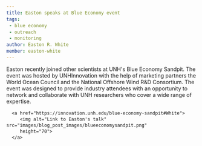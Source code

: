 ```yaml
---
title: Easton speaks at Blue Economy event 
tags: 
 - blue economy
 - outreach
 - monitoring
author: Easton R. White
member: easton-white
---
```



Easton recently joined other scientists at UNH's Blue Economy Sandpit. The event was hosted by UNHInnovation with the help of marketing partners the World Ocean Council and the  National Offshore Wind R&D Consortium. The event was designed to provide industry attendees with an opportunity to network and collaborate with UNH researchers who cover a wide range of expertise. 


      <a href="https://innovation.unh.edu/blue-economy-sandpit#White">
         <img alt="Link to Easton's talk" src="images/blog_post_images/blueeconomysandpit.png"
         height="70">
      </a>